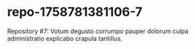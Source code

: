 # repo-1758781381106-7
Repository #7: Votum degusto corrumpo pauper dolorum culpa administratio explicabo crapula tantillus.
